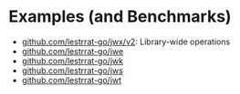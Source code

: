 # Examples (and Benchmarks)

* [github.com/lestrrat-go/jwx/v2](./jwx_example_test.go): Library-wide operations
* [github.com/lestrrat-go/jwe](./jwe_example_test.go)
* [github.com/lestrrat-go/jwk](./jwk_example_test.go)
* [github.com/lestrrat-go/jws](./jws_example_test.go)
* [github.com/lestrrat-go/jwt](./jwt_example_test.go)
